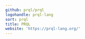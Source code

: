 ```yaml
---
github: prql/prql
logohandle: prql-lang
sort: prql
title: PRQL
website: 'https://prql-lang.org/'
---
```


